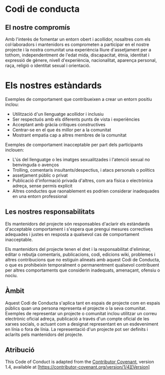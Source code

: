# Codi de conducta

## El nostre compromís

Amb l'interès de fomentar un entorn obert i acollidor, nosaltres com
els col·laboradors i mantenidors es comprometen a participar en el nostre projecte i
la nostra comunitat una experiència lliure d'assetjament per a tothom, independentment de l'edat
mida, discapacitat, ètnia, identitat i expressió de gènere, nivell d'experiència,
nacionalitat, aparença personal, raça, religió o identitat sexual i
orientació.

# Els nostres estàndards

Exemples de comportament que contribueixen a crear un entorn positiu
inclou:

* Utilització d'un llenguatge acollidor i inclusiu
* Ser respectuós amb els diferents punts de vista i experiències
* Acceptant amb gràcia crítiques constructives
* Centrar-se en el que és millor per a la comunitat
* Mostrant empatia cap a altres membres de la comunitat

Exemples de comportament inacceptable per part dels participants inclouen:

* L'ús del llenguatge o les imatges sexualitzades i l'atenció sexual no benvinguda o
avenços
* Trolling, comentaris insultants/despectius, i atacs personals o polítics
* assetjament públic o privat
* Publicació d'informació privada d'altres, com ara física o electrònica
adreça, sense permís explícit
* Altres conductes que raonablement es podrien considerar inadequades en una
entorn professional

## Les nostres responsabilitats

Els mantenidors del projecte són responsables d'aclarir els estàndards d'acceptable
comportament i s'espera que prengui mesures correctives adequades i justes en
resposta a qualsevol cas de comportament inacceptable.

Els mantenidors del projecte tenen el dret i la responsabilitat d'eliminar, editar o
rebutja comentaris, publicacions, codi, edicions wiki, problemes i altres contribucions
que no estiguin alineats amb aquest Codi de Conducta, o que es prohibeixin temporalment o
permanentment qualsevol contribuent per altres comportaments que considerin inadequats,
amenaçant, ofensiu o nociu.

## Àmbit

Aquest Codi de Conducta s'aplica tant en espais de projecte com en espais públics
quan una persona representa el projecte o la seva comunitat. Exemples de
representar un projecte o comunitat inclou utilitzar un correu electrònic oficial
adreça, publicació a través d'un compte oficial de les xarxes socials, o actuant com a designat
representant en un esdeveniment en línia o fora de línia. La representació d'un projecte pot ser
definits i aclarits pels mantenidors del projecte.


## Atribució

This Code of Conduct is adapted from the [Contributor Covenant][Homepage], version 1.4,
available at [https://contributor-covenant.org/version/1/4][Version]

<!-- Code of Conduct -->
[Homepage]: https://contributor-covenant.org
[Version]: https://contributor-covenant.org/version/1/4/